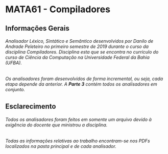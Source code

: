 # MATA61 - Compiladores

## **Informações Gerais**

###### Analisador Léxico, Sintático e Semântico desenvolvidos por Danilo de Andrade Peleteiro no primeiro semestre de 2019 durante o curso da disciplina Compiladores. Disciplina esta que se encontra no currículo do curso de Ciência da Computação na Universidade Federal da Bahia (UFBA).

###### Os analisadores foram desenvolvidos de forma incremental, ou seja, cada etapa depende da anterior. A **Parte 3** contém todos os analisadores em conjunto.

## **Esclarecimento**

###### Todos os analisadores foram feitos em somente um arquivo devido à exigência do docente que ministrou a disciplina.

###### Todas as informações relativas ao trabalho encontram-se nos PDFs localizados na pasta principal e de cada analisador.
